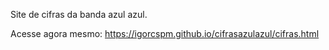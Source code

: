 Site de cifras da banda azul azul.

Acesse agora mesmo: https://igorcspm.github.io/cifrasazulazul/cifras.html
